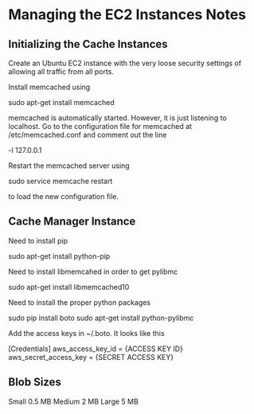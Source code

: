 Managing the EC2 Instances Notes
================================

Initializing the Cache Instances
--------------------------------

Create an Ubuntu EC2 instance with the very loose security settings of allowing all traffic from all ports.

Install memcached using 
  
  sudo apt-get install memcached

 memcached is automatically started. However, it is just listening to localhost. 
 Go to the configuration file for memcached at /etc/memcached.conf and comment out the line

  -l 127.0.0.1

Restart the memcached server using

  sudo service memcache restart

to load the new configuration file.

Cache Manager Instance
----------------------
Need to install pip

  sudo apt-get install python-pip

Need to install libmemcahed in order to get pylibmc

  sudo apt-get install libmemcached10

Need to install the proper python packages

  sudo pip install boto
  sudo apt-get install python-pylibmc

Add the access keys in ~/.boto. It looks like this

  [Credentials]
  aws_access_key_id = {ACCESS KEY ID}
  aws_secret_access_key = {SECRET ACCESS KEY}

Blob Sizes
----------

Small 0.5 MB
Medium 2 MB
Large 5 MB
  
